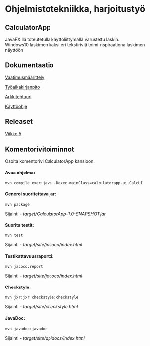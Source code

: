# Ohjelmistotekniikka, harjoitustyö

## CalculatorApp

JavaFX:llä toteutetulla käyttöliittymällä varustettu laskin. </br>Windows10 laskimen kaksi eri tekstiriviä toimi inspiraationa laskimen näyttöön

## Dokumentaatio

[Vaatimusmäärittely](https://github.com/vexoo/ot-harjoitustyo/blob/master/CalculatorApp/dokumentaatio/vaatimusmaarittely.md)

[Työaikakirjanpito](https://github.com/vexoo/ot-harjoitustyo/blob/master/CalculatorApp/dokumentaatio/tyoaikakirjanpito.md)

[Arkkitehtuuri](https://github.com/vexoo/ot-harjoitustyo/blob/master/CalculatorApp/dokumentaatio/arkkitehtuuri.md)

[Käyttöohje](https://github.com/vexoo/ot-harjoitustyo/blob/master/CalculatorApp/dokumentaatio/kayttoohje.md)

## Releaset

[Viikko 5](https://github.com/vexoo/ot-harjoitustyo/releases/tag/viikko5)

## Komentorivitoiminnot

Osoita komentorivi CalculatorApp kansioon.<br/>
#### Avaa ohjelma:

```
mvn compile exec:java -Dexec.mainClass=calculatorapp.ui.CalcUI
```

#### Generoi suoritettava jar:

```
mvn package
```
Sijainti - _target/CalculatorApp-1.0-SNAPSHOT.jar_

#### Suorita testit:

```
mvn test
```
Sijainti - _target/site/jacoco/index.html_


#### Testikattavuusraportti:
```
mvn jacoco:report
```
Sijainti - _target/site/jacoco/index.html_


#### Checkstyle:
```
mvn jxr:jxr checkstyle:checkstyle
```
Sijainti - _target/site/checkstyle.html_


#### JavaDoc:

```
mvn javadoc:javadoc
```

Sijainti -  _target/site/apidocs/index.html_
